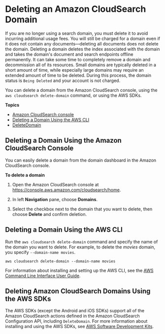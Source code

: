 # Deleting an Amazon CloudSearch Domain<a name="deleting-domains"></a>

If you are no longer using a search domain, you must delete it to avoid incurring additional usage fees\. You will still be charged for a domain even if it does not contain any documents—deleting all documents does not delete the domain\. Deleting a domain deletes the index associated with the domain and takes the domain's document and search endpoints offline permanently\. It can take some time to completely remove a domain and decommission all of its resources\. Small domains are typically deleted in a short amount of time, while especially large domains may require an extended amount of time to be deleted\. During this process, the domain status is `Being Deleted` and your account is not charged\. 

You can delete a domain from the Amazon CloudSearch console, using the `aws cloudsearch delete-domain` command, or using the AWS SDKs\.

**Topics**
+ [Amazon CloudSearch console](#deleting-domains-console)
+ [Deleting a Domain Using the AWS CLI](#deleting-domains-clt)
+ [DeleteDomain](#deleting-domains-sdk)

## Deleting a Domain Using the Amazon CloudSearch Console<a name="deleting-domains-console"></a>

You can easily delete a domain from the domain dashboard in the Amazon CloudSearch console\. 

**To delete a domain**

1. Open the Amazon CloudSearch console at [https://console\.aws\.amazon\.com/cloudsearch/home](https://console.aws.amazon.com/cloudsearch/home)\.

1. In left **Navigation** pane, choose **Domains**\.

1. Select the checkbox next to the domain that you want to delete, then choose **Delete** and confirm deletion\.

## Deleting a Domain Using the AWS CLI<a name="deleting-domains-clt"></a>

Run the `aws cloudsearch delete-domain` command and specify the name of the domain you want to delete\. For example, to delete the *movies* domain, you specify `--domain-name movies`\.

```
aws cloudsearch delete-domain --domain-name movies  
```

 For information about installing and setting up the AWS CLI, see the [AWS Command Line Interface User Guide](https://docs.aws.amazon.com/cli/latest/userguide/)\. 

## Deleting Amazon CloudSearch Domains Using the AWS SDKs<a name="deleting-domains-sdk"></a>

The AWS SDKs \(except the Android and iOS SDKs\) support all of the Amazon CloudSearch actions defined in the Amazon CloudSearch Configuration API, including `DeleteDomain`\. For more information about installing and using the AWS SDKs, see [AWS Software Development Kits](http://aws.amazon.com/code)\.